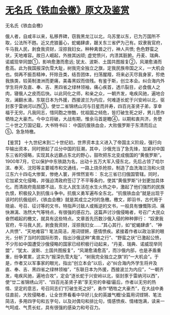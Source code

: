 # [无名氏《铁血会檄》原文及鉴赏](https://www.vrrw.net/wx/10377.html)

无名氏《铁血会檄》

俄人者，自咸丰以来，私移界碑，窃我黑龙江以北，乌苏里以东，已为万国所不取，公法所不韪。近又虎狼蓄心，蛇蝎肆虐，踞关东三省俨为己有。奴隶我官府，牛马我人民，剥食我资财，淫掠我妇女。种种禽兽之行，神人共愤; 色色野蛮之状，天地难容。故日人崛起，外挫其凶顽; 虚党愤兴，内溃其脏腑。丹麦、瑞典、诺威现举同盟①，影响愈激而愈远; 犹太、波斯、土国共图报复②，风潮愈涌而愈高。此为我国报深仇雪大耻，树我完全独立之旗，定我民族帝国之义，一大机会也。倘再不振吾精神，歼除丑类，结吾团体，扫荡腥羶，将来必灭尽我身家，殄绝我族类，较英制澳洲而更痛，美毒黑奴而倍残。有鉴于斯，创立本会。纠合海内外学生将弁及直、奉、吉、黑四省之绿林领袖，痛心疾首，透爪裂目，必食俄人之肉，寝俄人之皮而后快。以此同化之师，和亲之众，一朝齐发，电疾风驰，遍地合攻，澜翻水涌，东联日本为外援，西接波兰为内应，何难逐长蛇于兴安岭以北，驱封豕于雷纳河以西③，使廿二省锦绣山河与日星而并寿，四百兆圣贤子弟，享幸福于无穷。凡我同志，惜同胞之惨酷，忧祖国之倾危，皆打破生死之好，男儿愿作牺牲之大豪杰。今中立将破，大战有期，惟余马首是瞻④，以期和衷共济，务使二十世之万国记载，大书特书曰： 中国抗俄铁血会，大败俄罗斯于东清而后止⑤。急急特檄。



【鉴赏】 十九世纪末到二十世纪初，世界资本主义进入了帝国主义阶段，强行向华输出资本，同时掀起了瓜分中国的狂潮，其中，沙俄充当了急先锋，加紧对中国东三省的侵略，实现其永远霸占东北的野心，鼓吹把东北变成俄国的“黄俄罗斯”。1900年7月，它以保护中东铁路为名，出动十五万大军入侵东北，先后占领了哈尔滨、奉天、沈阳等主要城市和交通线，一路上烧杀抢掠，制造了血洗海兰泡和火烧江东六十四屯大惨案，惨绝人寰，并悍然宣布： 东北三省已归俄国管辖。同时，它加紧文化侵略，并强迫清政府签订了不平等条约，使其“黄俄罗斯”计划更加具体化。而清政府竟屈膝不战，东北人民生活在水生火热之中，激起了他们强烈的民族仇恨，积极投入到抗俄斗争中。抗俄义勇军遍布全东北，“抗俄铁血会”就是出现于该时的抗俄组织，《铁血会檄》就是其成立之时的急檄。檄文，即羽书，古代用于晓谕、号召、征讨等的文书，特指声讨敌人或叛逆的文书，一般具有慷慨陈词、痛快淋漓、浩然大气等特点，有很强的感召力。这篇声讨沙俄侵略者，号召广大民众奋然崛起的檄文，就具有这些特点。文章首先历数沙俄入侵的种种罪行： “奴隶我官府，牛马我人民，剥食我资财，淫掠我妇女……”其心其行，如“蛇蝎肆虐”、“神人共愤”、“天地难容”! 笔法简洁，用词铿锵，感情愤疾。紧接着作者以政治家的眼光，分析了当时的国际形势，指出沙俄这种“禽兽之行”、“野蛮之状”已激起公愤，不少形如中国遭受沙俄侵略的国家已经积极行动起来，“丹麦、瑞典、诺威现举同盟”，“犹太、波斯、土国共图报复”，“风潮愈涌愈高”，而沙俄内部，也是矛盾重重，纷争累累，这实为“报深仇雪大耻”，“树我完全独立之旗”的“一大机会”。于是，作者又以军事家的眼光，指出“创立本会”以后，必“纠合海内外学生将弁及直、奉、吉、黑四省之绿林领袖”，“东联日本为外援，西接波兰为内应”，“一朝齐发，电疾风驰，遍地合攻”，定会“逐长蛇于兴安岭以北，驱封豕于雷纳河以西”，使“廿二省锦绣山河”、“四百兆圣贤子弟”享无穷的幸福!最后，作者以无穷的热情、坚定的意志，号召同志们“打破生死之好”，勇作“牺牲之大豪杰”，在大战中勇往直前，大败侵略者，让全世界看看中华好儿女的英雄气概!全篇用词铿锵、笔法简洁，多用四字句和五字句，以及对偶句和排比句，情感愤疾、情绪饱满，读来一气呵成、气贯长虹，具有很强的感染力和号召力。

